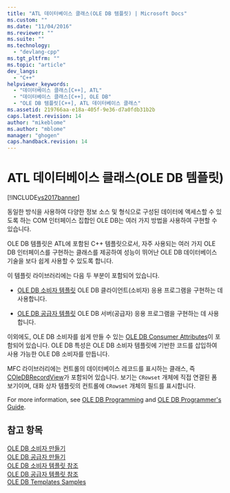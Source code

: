 ```yaml
---
title: "ATL 데이터베이스 클래스(OLE DB 템플릿) | Microsoft Docs"
ms.custom: ""
ms.date: "11/04/2016"
ms.reviewer: ""
ms.suite: ""
ms.technology: 
  - "devlang-cpp"
ms.tgt_pltfrm: ""
ms.topic: "article"
dev_langs: 
  - "C++"
helpviewer_keywords: 
  - "데이터베이스 클래스[C++], ATL"
  - "데이터베이스 클래스[C++], OLE DB"
  - "OLE DB 템플릿[C++], ATL 데이터베이스 클래스"
ms.assetid: 219766aa-e18a-405f-9e36-d7a0fdb31b2b
caps.latest.revision: 14
author: "mikeblome"
ms.author: "mblome"
manager: "ghogen"
caps.handback.revision: 14
---
```

# ATL 데이터베이스 클래스(OLE DB 템플릿)
[!INCLUDE[vs2017banner](../assembler/inline/includes/vs2017banner.md)]

동일한 방식을 사용하여 다양한 정보 소스 및 형식으로 구성된 데이터에 액세스할 수 있도록 하는 COM 인터페이스 집합인 OLE DB는 여러 가지 방법을 사용하여 구현할 수 있습니다.  
  
 OLE DB 템플릿은 ATL에 포함된 C\+\+ 템플릿으로서, 자주 사용되는 여러 가지 OLE DB 인터페이스를 구현하는 클래스를 제공하여 성능이 뛰어난 OLE DB 데이터베이스 기술을 보다 쉽게 사용할 수 있도록 합니다.  
  
 이 템플릿 라이브러리에는 다음 두 부분이 포함되어 있습니다.  
  
-   [OLE DB 소비자 템플릿](../data/oledb/ole-db-consumer-templates-cpp.md) OLE DB 클라이언트\(소비자\) 응용 프로그램을 구현하는 데 사용합니다.  
  
-   [OLE DB 공급자 템플릿](../data/oledb/ole-db-provider-templates-cpp.md) OLE DB 서버\(공급자\) 응용 프로그램을 구현하는 데 사용합니다.  
  
 이외에도, OLE DB 소비자를 쉽게 만들 수 있는 [OLE DB Consumer Attributes](../windows/ole-db-consumer-attributes.md)이 포함되어 있습니다.  OLE DB 특성은 OLE DB 소비자 템플릿에 기반한 코드를 삽입하여 사용 가능한 OLE DB 소비자를 만듭니다.  
  
 MFC 라이브러리에는 컨트롤의 데이터베이스 레코드를 표시하는 클래스, 즉 [COleDBRecordView](../mfc/reference/coledbrecordview-class.md)가 포함되어 있습니다.  보기는 `CRowset` 개체에 직접 연결된 폼 보기이며, 대화 상자 템플릿의 컨트롤에 `CRowset` 개체의 필드를 표시합니다.  
  
 For more information, see [OLE DB Programming](../data/oledb/ole-db-programming.md) and [OLE DB Programmer's Guide](http://go.microsoft.com/fwlink/?LinkId=121548).  
  
## 참고 항목  
 [OLE DB 소비자 만들기](../data/oledb/creating-an-ole-db-consumer.md)   
 [OLE DB 공급자 만들기](../data/oledb/creating-an-ole-db-provider.md)   
 [OLE DB 소비자 템플릿 참조](../data/oledb/ole-db-consumer-templates-reference.md)   
 [OLE DB 공급자 템플릿 참조](../data/oledb/ole-db-provider-templates-reference.md)   
 [OLE DB Templates Samples](http://msdn.microsoft.com/ko-kr/08958863-0b5f-41ad-ae99-fca7440c553c)